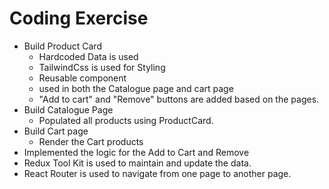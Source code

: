 # Coding Exercise

- Build Product Card
  - Hardcoded Data is used
  - TailwindCss is used for Styling
  - Reusable component
  - used in both the Catalogue page and cart page
  - "Add to cart" and "Remove" buttons are added based on the pages.
- Build Catalogue Page
  - Populated all products using ProductCard.
- Build Cart page
  - Render the Cart products
- Implemented the logic for the Add to Cart and Remove
- Redux Tool Kit is used to maintain and update the data.
- React Router is used to navigate from one page to another page.
